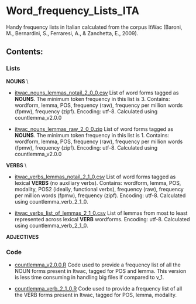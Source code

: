 # Word_frequency_Lists_ITA
Handy frequency lists in Italian calculated from the corpus ItWac (Baroni, M., Bernardini, S., Ferraresi, A., & Zanchetta, E., 2009).

## Contents: 
### Lists
**NOUNS** \
* [itwac_nouns_lemmas_notail_2_0_0.csv](https://github.com/franfranz/Word_Frequency_Lists_ITA/blob/main/itwac_nouns_lemmas_notail_2_0_0.csv) List of word forms tagged as **NOUNS**. The minimum token frequency in this list is 3. 
  Contains: wordform, lemma, POS, frequency (raw), frequency per million words (fpmw), frequency (zipf). Encoding: utf-8. Calculated using countlemma_v2.0.0
 
 * [itwac_nouns_lemmas_raw_2_0_0.zip](https://github.com/franfranz/Word_Frequency_Lists_ITA/blob/main/itwac_nouns_lemmas_raw_2_0_0.zip) List of word forms tagged as **NOUNS**. The minimum token frequency in this list is 1. 
  Contains: wordform, lemma, POS, frequency (raw), frequency per million words (fpmw), frequency (zipf). Encoding: utf-8. Calculated using countlemma_v2.0.0

**VERBS** \
* [itwac_verbs_lemmas_notail_2_1_0.csv](https://github.com/franfranz/Word_Frequency_Lists_ITA/blob/main/itwac_verbs_lemmas_notail_2_1_0.csv) List of word forms tagged as lexical **VERBS** (no auxiliary verbs). 
  Contains: wordform, lemma, POS, modality, POS2 (ideally, functional verbs), frequency (raw), frequency per million words (fpmw), frequency (zipf).  Encoding: utf-8. Calculated using countlemma_verb_2_1_0.
  
* [itwac_verbs_list_of_lemmas_2_1_0.csv](https://github.com/franfranz/Word_Frequency_Lists_ITA/blob/main/itwac_verbs_list_of_lemmas_2_1_0.csv) List of lemmas from most to least represented across lexical **VERB** wordforms. Encoding: utf-8. Calculated using countlemma_verb_2_1_0.
  
**ADJECTIVES**


### Code  
* [countlemma_v2.0.0.R](https://github.com/franfranz/Word_Frequency_Lists_ITA/blob/main/countlemma_v2_0_0.R) Code used to provide a frequency list of all the NOUN forms present in Itwac, tagged for POS and lemma. 
    This version is less time consuming in handling big files if compared to v_1. 
    
* [countlemma_verb_2_1_0.R](https://github.com/franfranz/Word_Frequency_Lists_ITA/blob/main/countlemma_verb_2_1_0.R) Code used to provide a frequency list of all the VERB forms present in Itwac, tagged for POS, lemma, modality. 
 
 
